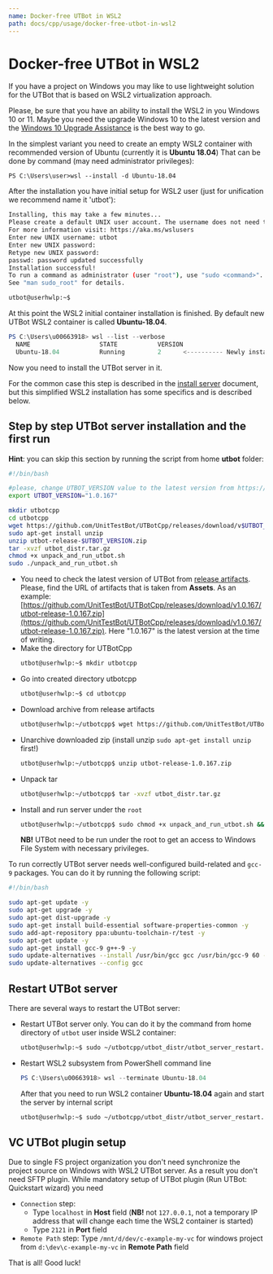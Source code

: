 ```yaml
---
name: Docker-free UTBot in WSL2
path: docs/cpp/usage/docker-free-utbot-in-wsl2
---
```


# Docker-free UTBot in WSL2

If you have a project on Windows you may like to use lightweight solution for the UTBot that is based on WSL2 virtualization approach.

Please, be sure that you have an ability to install the WSL2 in you Windows 10 or 11. 
Maybe you need the upgrade Windows 10 to the latest version 
and the [Windows 10 Upgrade Assistance](https://support.microsoft.com/en-us/topic/windows-10-update-assistant-3550dfb2-a015-7765-12ea-fba2ac36fb3f) 
is the best way to go.

In the simplest variant you need to create an empty WSL2 container with recommended version of Ubuntu (currently it is **Ubuntu 18.04**)
That can be done by command (may need administrator privileges):
```
PS C:\Users\user>wsl --install -d Ubuntu-18.04
```

After the installation you have initial setup for WSL2 user (just for unification we recommend name it 'utbot'):
```bash
Installing, this may take a few minutes...
Please create a default UNIX user account. The username does not need to match your Windows username.
For more information visit: https://aka.ms/wslusers
Enter new UNIX username: utbot
Enter new UNIX password:
Retype new UNIX password:
passwd: password updated successfully
Installation successful!
To run a command as administrator (user "root"), use "sudo <command>".
See "man sudo_root" for details.

utbot@userhwlp:~$
```

At this point the WSL2 initial container installation is finished. 
By default new UTBot WSL2 container is called **Ubuntu-18.04**.
```PowerShell
PS C:\Users\u00663918> wsl --list --verbose
  NAME                   STATE           VERSION
  Ubuntu-18.04           Running         2      <---------- Newly installed WSL2 container   
```
Now you need to install the UTBot server in it.

For the common case this step is described in the [install server](https://github.com/UnitTestBot/UTBotCpp/wiki/install-server)
document, but this simplified WSL2 installation has some specifics and is described below.

## Step by step UTBot server installation and the first run
**Hint**: you can skip this section by running the script from home **utbot** folder:
```bash
#!/bin/bash

#please, change UTBOT_VERSION value to the latest version from https://github.com/UnitTestBot/UTBotCpp/releases
export UTBOT_VERSION="1.0.167" 

mkdir utbotcpp
cd utbotcpp
wget https://github.com/UnitTestBot/UTBotCpp/releases/download/v$UTBOT_VERSION/utbot-release-$UTBOT_VERSION.zip
sudo apt-get install unzip
unzip utbot-release-$UTBOT_VERSION.zip
tar -xvzf utbot_distr.tar.gz
chmod +x unpack_and_run_utbot.sh 
sudo ./unpack_and_run_utbot.sh
```
 
  
* You need to check the latest version of UTBot from [release artifacts](https://github.com/UnitTestBot/UTBotCpp/releases).
  Please, find the URL of artifacts that is taken from **Assets**. As an example: [https://github.com/UnitTestBot/UTBotCpp/releases/download/v1.0.167/utbot-release-1.0.167.zip](https://github.com/UnitTestBot/UTBotCpp/releases/download/v1.0.167/utbot-release-1.0.167.zip).
  Here "1.0.167" is the latest version at the time of writing.
* Make the directory for UTBotCpp 
  ```bash
  utbot@userhwlp:~$ mkdir utbotcpp 
  ```
* Go into created directory utbotcpp
  ```bash
  utbot@userhwlp:~$ cd utbotcpp 
  ```
* Download archive from release artifacts
  ```bash
  utbot@userhwlp:~/utbotcpp$ wget https://github.com/UnitTestBot/UTBotCpp/releases/download/v1.0.167/utbot-release-1.0.167.zip
  ```
* Unarchive downloaded zip (install unzip `sudo apt-get install unzip` first!)
  ```bash
  utbot@userhwlp:~/utbotcpp$ unzip utbot-release-1.0.167.zip
  ```
* Unpack tar 
  ```bash
  utbot@userhwlp:~/utbotcpp$ tar -xvzf utbot_distr.tar.gz
  ```
* Install and run server under the `root`
  ```bash
  utbot@userhwlp:~/utbotcpp$ sudo chmod +x unpack_and_run_utbot.sh && ./unpack_and_run_utbot.sh
  ```
  **NB!** UTBot need to be run under the root to get an access to Windows File System with necessary privileges. 

To run correctly UTBot server needs well-configured build-related and `gcc-9` packages.
You can do it by running the following script:
```bash
#!/bin/bash

sudo apt-get update -y
sudo apt-get upgrade -y
sudo apt-get dist-upgrade -y
sudo apt-get install build-essential software-properties-common -y
sudo add-apt-repository ppa:ubuntu-toolchain-r/test -y
sudo apt-get update -y
sudo apt-get install gcc-9 g++-9 -y
sudo update-alternatives --install /usr/bin/gcc gcc /usr/bin/gcc-9 60 --slave /usr/bin/g++ g++ /usr/bin/g++-9
sudo update-alternatives --config gcc
```
## Restart UTBot server
There are several ways to restart the UTBot server:
* Restart UTBot server only. You can do it by the command from home directory of `utbot` user inside WSL2 container:
  ```bash
  utbot@userhwlp:~$ sudo ~/utbotcpp/utbot_distr/utbot_server_restart.sh
  ```
* Restart WSL2 subsystem from PowerShell command line
  ```PowerShell
  PS C:\Users\u00663918> wsl --terminate Ubuntu-18.04
  ```
  After that you need to run WSL2 container **Ubuntu-18.04** again and start the server by internal script
  ```bash
  utbot@userhwlp:~$ sudo ~/utbotcpp/utbot_distr/utbot_server_restart.sh
  ```
## VC UTBot plugin setup
Due to single FS project organization you don't need synchronize the project source on Windows with WSL2 UTBot server.
As a result you don't need SFTP plugin.
While mandatory setup of UTBot plugin (Run UTBot: Quickstart wizard) you need 
* `Connection` step:
  - Type `localhost` in **Host**  field (**NB!** not `127.0.0.1`, not a temporary IP address that will change each time the WSL2 container is started)
  - Type `2121` in **Port**  field
* `Remote Path` step:
  Type `/mnt/d/dev/c-example-my-vc` for windows project from  `d:\dev\c-example-my-vc` in **Remote Path** field

That is all!
Good luck!